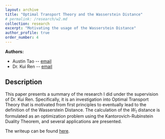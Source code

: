 ```yaml
---
layout: archive
title: "Optimal Transport Theory and the Wasserstein Distance"
# permalink: /research/w2.md
collection: research
excerpt: "Motivating the usage of the Wasserstein Distance"
author_profile: true
order_number: 4
---
```


**Authors:**
* Austin Tao -- [email](mailto:alt2177@columbia.edu)
* Dr. Kui Ren -- [email](mailto:kr2002@columbia.edu)

## Description 

This paper presents a summary of the research I did under the supervision of Dr. Kui Ren. Specifically, it is an investigation into Optimal Transport Theory that is motivated from first principles to eventually lead to the definition of the Wasserstein Distance. The calculation of the $W_1$ distance is formulated as an optimization problem using the Kantorovich-Rubinstein Duality Theorem, and several applications are presented. 

The writeup can be found [here](/files/w2_research.pdf).